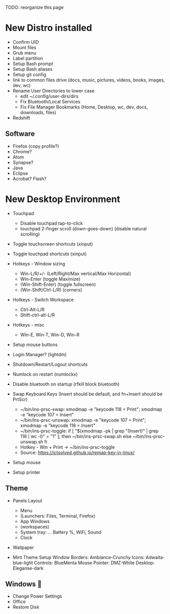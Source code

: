 TODO: reorganize this page

# New Distro installed
* Confirm UID
* Mount files
* Grub menu
* Label partition
* Setup Bash prompt
* Setup Bash aliases
* Setup git config
* link to common files drive (docs, music, pictures, videos, books, images, dev, wc)
* Rename User Directories to lower case
	* edit ~/.config/user-dirs/dirs
	* Fix Bluetooth/Local Services
	* Fix File Manager Bookmarks (Home, Desktop, wc, dev, docs, downloads, files)
* Redshift

## Software
* Firefox (copy profile?)
* Chrome?
* Atom
* Synapse?
* Java
* Eclipse
* Acrobat?  Flash?

# New Desktop Environment
* Touchpad
	* Disable touchpad tap-to-click
	* touchpad 2-finger scroll (down-goes-down) (disable natural scrolling)
* Toggle touchscreen shortcuts (xinput)
* Toggle touchpad shortcuts (xinput)
* Hotkeys - Window sizing
	* Win-L/R/+/- (Left/Right/Max vertical/Max Horizontal)
	* Win-Enter (toggle Maximize)
	* (Win-Shift-Enter) (toggle fullscreen)
	* (Win-Shift/Ctrl-L/R) (corners)
* Hotkeys - Switch Workspace
	* Ctrl-Alt-L/R
	* Shift-ctrl-alt-L/R
* Hotkeys - misc
	* Win-E, Win-T, Win-D, Win-R
* Setup mouse buttons
* Login Manager? (lightdm)
* Shutdown/Restart/Logout shortcuts
* Numlock on restart (numlockx)
* Disable bluetooth on startup (rfkill block bluetooth)
* Swap Keyboard Keys (Insert should be default, and fn+Insert should be PrtScr)
  * ~/bin/ins-prsc-swap: xmodmap -e "keycode 118 = Print"; xmodmap -e "keycode 107 = Insert"
  * ~/bin/ins-prsc-unswap: xmodmap -e "keycode 107 = Print"; xmodmap -e "keycode 118 = Insert"
  * ~/bin/ins-prsc-toggle: if [ "$(xmodmap -pk | grep "(Insert)" | grep 118 | wc -l)" = "1" ]; then ~/bin/ins-prsc-swap.sh else ~/bin/ins-prsc-unswap.sh fi
  * Hotkey - Win + Print -> ~/bin/ins-prsc-toggle
  * Source: https://ictsolved.github.io/remap-key-in-linux/

* Setup mouse
* Setup printer


## Theme
* Panels Layout
	* Menu
	* (Launchers: Files, Terminal, Firefox)
	* App Windows
	* (workspaces)
	* System tray: ... Battery %, WiFi, Sound
	* Clock
* Wallpaper

* Mint Theme Setup
    Window Borders: Ambiance-Crunchy
    Icons: Adwaita-blue-light
    Controls: BlueMenta
    Mouse Pointer: DMZ-White
    Desktop: Eleganse-dark

## Windows 🤮
* Change Power Settings
* Office
* Restore Disk
